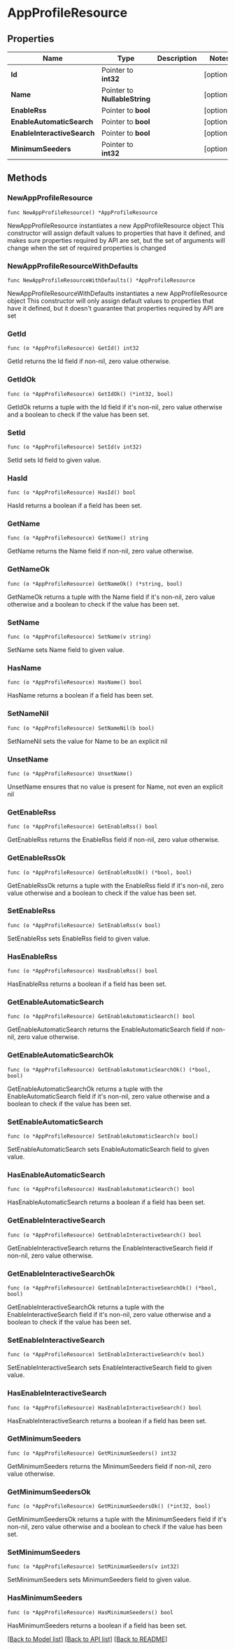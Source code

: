 # AppProfileResource

## Properties

Name | Type | Description | Notes
------------ | ------------- | ------------- | -------------
**Id** | Pointer to **int32** |  | [optional] 
**Name** | Pointer to **NullableString** |  | [optional] 
**EnableRss** | Pointer to **bool** |  | [optional] 
**EnableAutomaticSearch** | Pointer to **bool** |  | [optional] 
**EnableInteractiveSearch** | Pointer to **bool** |  | [optional] 
**MinimumSeeders** | Pointer to **int32** |  | [optional] 

## Methods

### NewAppProfileResource

`func NewAppProfileResource() *AppProfileResource`

NewAppProfileResource instantiates a new AppProfileResource object
This constructor will assign default values to properties that have it defined,
and makes sure properties required by API are set, but the set of arguments
will change when the set of required properties is changed

### NewAppProfileResourceWithDefaults

`func NewAppProfileResourceWithDefaults() *AppProfileResource`

NewAppProfileResourceWithDefaults instantiates a new AppProfileResource object
This constructor will only assign default values to properties that have it defined,
but it doesn't guarantee that properties required by API are set

### GetId

`func (o *AppProfileResource) GetId() int32`

GetId returns the Id field if non-nil, zero value otherwise.

### GetIdOk

`func (o *AppProfileResource) GetIdOk() (*int32, bool)`

GetIdOk returns a tuple with the Id field if it's non-nil, zero value otherwise
and a boolean to check if the value has been set.

### SetId

`func (o *AppProfileResource) SetId(v int32)`

SetId sets Id field to given value.

### HasId

`func (o *AppProfileResource) HasId() bool`

HasId returns a boolean if a field has been set.

### GetName

`func (o *AppProfileResource) GetName() string`

GetName returns the Name field if non-nil, zero value otherwise.

### GetNameOk

`func (o *AppProfileResource) GetNameOk() (*string, bool)`

GetNameOk returns a tuple with the Name field if it's non-nil, zero value otherwise
and a boolean to check if the value has been set.

### SetName

`func (o *AppProfileResource) SetName(v string)`

SetName sets Name field to given value.

### HasName

`func (o *AppProfileResource) HasName() bool`

HasName returns a boolean if a field has been set.

### SetNameNil

`func (o *AppProfileResource) SetNameNil(b bool)`

 SetNameNil sets the value for Name to be an explicit nil

### UnsetName
`func (o *AppProfileResource) UnsetName()`

UnsetName ensures that no value is present for Name, not even an explicit nil
### GetEnableRss

`func (o *AppProfileResource) GetEnableRss() bool`

GetEnableRss returns the EnableRss field if non-nil, zero value otherwise.

### GetEnableRssOk

`func (o *AppProfileResource) GetEnableRssOk() (*bool, bool)`

GetEnableRssOk returns a tuple with the EnableRss field if it's non-nil, zero value otherwise
and a boolean to check if the value has been set.

### SetEnableRss

`func (o *AppProfileResource) SetEnableRss(v bool)`

SetEnableRss sets EnableRss field to given value.

### HasEnableRss

`func (o *AppProfileResource) HasEnableRss() bool`

HasEnableRss returns a boolean if a field has been set.

### GetEnableAutomaticSearch

`func (o *AppProfileResource) GetEnableAutomaticSearch() bool`

GetEnableAutomaticSearch returns the EnableAutomaticSearch field if non-nil, zero value otherwise.

### GetEnableAutomaticSearchOk

`func (o *AppProfileResource) GetEnableAutomaticSearchOk() (*bool, bool)`

GetEnableAutomaticSearchOk returns a tuple with the EnableAutomaticSearch field if it's non-nil, zero value otherwise
and a boolean to check if the value has been set.

### SetEnableAutomaticSearch

`func (o *AppProfileResource) SetEnableAutomaticSearch(v bool)`

SetEnableAutomaticSearch sets EnableAutomaticSearch field to given value.

### HasEnableAutomaticSearch

`func (o *AppProfileResource) HasEnableAutomaticSearch() bool`

HasEnableAutomaticSearch returns a boolean if a field has been set.

### GetEnableInteractiveSearch

`func (o *AppProfileResource) GetEnableInteractiveSearch() bool`

GetEnableInteractiveSearch returns the EnableInteractiveSearch field if non-nil, zero value otherwise.

### GetEnableInteractiveSearchOk

`func (o *AppProfileResource) GetEnableInteractiveSearchOk() (*bool, bool)`

GetEnableInteractiveSearchOk returns a tuple with the EnableInteractiveSearch field if it's non-nil, zero value otherwise
and a boolean to check if the value has been set.

### SetEnableInteractiveSearch

`func (o *AppProfileResource) SetEnableInteractiveSearch(v bool)`

SetEnableInteractiveSearch sets EnableInteractiveSearch field to given value.

### HasEnableInteractiveSearch

`func (o *AppProfileResource) HasEnableInteractiveSearch() bool`

HasEnableInteractiveSearch returns a boolean if a field has been set.

### GetMinimumSeeders

`func (o *AppProfileResource) GetMinimumSeeders() int32`

GetMinimumSeeders returns the MinimumSeeders field if non-nil, zero value otherwise.

### GetMinimumSeedersOk

`func (o *AppProfileResource) GetMinimumSeedersOk() (*int32, bool)`

GetMinimumSeedersOk returns a tuple with the MinimumSeeders field if it's non-nil, zero value otherwise
and a boolean to check if the value has been set.

### SetMinimumSeeders

`func (o *AppProfileResource) SetMinimumSeeders(v int32)`

SetMinimumSeeders sets MinimumSeeders field to given value.

### HasMinimumSeeders

`func (o *AppProfileResource) HasMinimumSeeders() bool`

HasMinimumSeeders returns a boolean if a field has been set.


[[Back to Model list]](../README.md#documentation-for-models) [[Back to API list]](../README.md#documentation-for-api-endpoints) [[Back to README]](../README.md)


